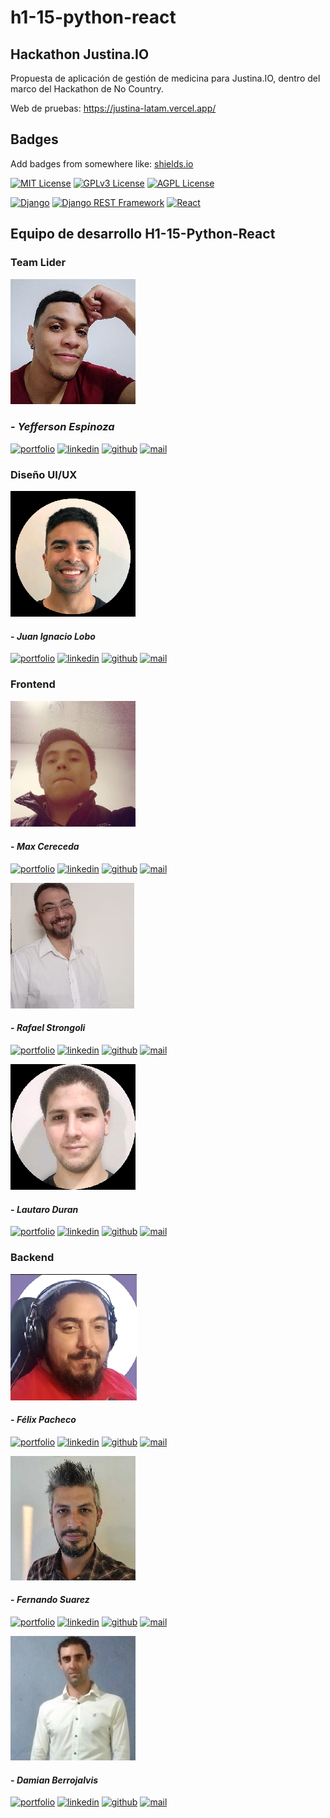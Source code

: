 # h1-15-python-react

## Hackathon Justina.IO

Propuesta de aplicación de gestión de medicina para Justina.IO, dentro del marco del Hackathon de No Country.

Web de pruebas: https://justina-latam.vercel.app/

## Badges

Add badges from somewhere like: [shields.io](https://shields.io/)

[![MIT License](https://img.shields.io/badge/License-MIT-green.svg)](https://choosealicense.com/licenses/mit/)
[![GPLv3 License](https://img.shields.io/badge/License-GPL%20v3-yellow.svg)](https://opensource.org/licenses/)
[![AGPL License](https://img.shields.io/badge/license-AGPL-blue.svg)](http://www.gnu.org/licenses/agpl-3.0)

[![Django](https://img.shields.io/badge/Django-5.0.3-blue.svg)](https://www.djangoproject.com/)
[![Django REST Framework](https://img.shields.io/badge/Django%20REST%20Framework-v3.15.1-orange.svg)](https://www.django-rest-framework.org/)
[![React](https://img.shields.io/badge/React-18.2.0-blue.svg)](https://reactjs.org/)

## Equipo de desarrollo H1-15-Python-React

### Team Lider

![Yefferson Espinoza](images/yefferson_espinoza.png)

### - _Yefferson Espinoza_

[![portfolio](https://img.shields.io/badge/my_portfolio-grey?style=flat&logo=ko-fi&logoColor=white)]()
[![linkedin](https://img.shields.io/badge/linkedin-0A66C2?style=flat&logo=linkedin&logoColor=white)](https://www.linkedin.com/in/espinozayeff/)
[![github](https://img.shields.io/badge/github-grey?style=flat&logo=github&logoColor=white)](https://github.com/espinozayff)
[![mail](https://img.shields.io/badge/Gmail-D14836?style=flat&logo=gmail&logoColor=white)](mailto:espinozayeff@gmail.com)

### Diseño UI/UX

![Juan Lobo](images/juan_lobo.png)

#### - _Juan Ignacio Lobo_

[![portfolio](https://img.shields.io/badge/my_portfolio-grey?style=flat&logo=ko-fi&logoColor=white)](https://juanignaciolobo.myportfolio.com/)
[![linkedin](https://img.shields.io/badge/linkedin-0A66C2?style=flat&logo=linkedin&logoColor=white)](https://www.linkedin.com/in/juaniglobo/)
[![github](https://img.shields.io/badge/github-grey?style=flat&logo=github&logoColor=white)]()
[![mail](https://img.shields.io/badge/Gmail-D14836?style=flat&logo=gmail&logoColor=white)](mailto:juanignaciolobo97@gmail.com)


### Frontend

![Max Cereceda](images/max_cereceda.png)

#### - _Max Cereceda_

[![portfolio](https://img.shields.io/badge/my_portfolio-grey?style=flat&logo=ko-fi&logoColor=white)](https://max-cereceda.vercel.app/)
[![linkedin](https://img.shields.io/badge/linkedin-0A66C2?style=flat&logo=linkedin&logoColor=white)](https://www.linkedin.com/in/maxcereceda/)
[![github](https://img.shields.io/badge/github-grey?style=flat&logo=github&logoColor=white)](https://github.com/cereceda1991)
[![mail](https://img.shields.io/badge/Gmail-D14836?style=flat&logo=gmail&logoColor=white)](mailto:cereceda1991@gmail.com)

![Rafael Strongoli](images/rafael_strongoli.png)

#### - _Rafael Strongoli_

[![portfolio](https://img.shields.io/badge/my_portfolio-grey?style=flat&logo=ko-fi&logoColor=white)](https://strongoli-portfolio.vercel.app/)
[![linkedin](https://img.shields.io/badge/linkedin-0A66C2?style=flat&logo=linkedin&logoColor=white)](https://www.linkedin.com/in/rafael-strongoli/)
[![github](https://img.shields.io/badge/github-grey?style=flat&logo=github&logoColor=white)](https://github.com/rafaric)
[![mail](https://img.shields.io/badge/Gmail-D14836?style=flat&logo=gmail&logoColor=white)](mailto:rafaelstrongoli@gmail.com)

![Lautaro Duran](images/lautaro_duran.png)

#### - _Lautaro Duran_

[![portfolio](https://img.shields.io/badge/my_portfolio-grey?style=flat&logo=ko-fi&logoColor=white)](https://lautaro-duran.netlify.app/)
[![linkedin](https://img.shields.io/badge/linkedin-0A66C2?style=flat&logo=linkedin&logoColor=white)](https://www.linkedin.com/in/lautaro-duran/)
[![github](https://img.shields.io/badge/github-grey?style=flat&logo=github&logoColor=white)](https://github.com/LautaroLD)
[![mail](https://img.shields.io/badge/Gmail-D14836?style=flat&logo=gmail&logoColor=white)](mailto:duranlautarogabriel@gmail.com)


### Backend

![Félix Pacheco](images/felix_pacheco.png)

#### - _Félix Pacheco_

[![portfolio](https://img.shields.io/badge/my_portfolio-grey?style=flat&logo=ko-fi&logoColor=white)](https://porfolio-rho-azure.vercel.app/)
[![linkedin](https://img.shields.io/badge/linkedin-0A66C2?style=flat&logo=linkedin&logoColor=white)](https://www.linkedin.com/in/felix-pacheco-lobos/)
[![github](https://img.shields.io/badge/github-grey?style=flat&logo=github&logoColor=white)](https://www.github.com/Thoraker)
[![mail](https://img.shields.io/badge/Gmail-D14836?style=flat&logo=gmail&logoColor=white)](mailto:thoraker.dev@gmail.com)

![Fernando Suarez](images/fernando_suarez.png)

#### - _Fernando Suarez_

[![portfolio](https://img.shields.io/badge/my_portfolio-grey?style=flat&logo=ko-fi&logoColor=white)]()
[![linkedin](https://img.shields.io/badge/linkedin-0A66C2?style=flat&logo=linkedin&logoColor=white)](https://www.linkedin.com/in/fernandogabrielsuarez/)
[![github](https://img.shields.io/badge/github-grey?style=flat&logo=github&logoColor=white)](https://www.github.com/fer-gab-sua)
[![mail](https://img.shields.io/badge/Gmail-D14836?style=flat&logo=gmail&logoColor=white)](mailto:fer.gab.sua@gmail.com)

![Damian Berrojalvis](images/damian_berrojalvis.png)

#### - _Damian Berrojalvis_

[![portfolio](https://img.shields.io/badge/my_portfolio-grey?style=flat&logo=ko-fi&logoColor=white)]()
[![linkedin](https://img.shields.io/badge/linkedin-0A66C2?style=flat&logo=linkedin&logoColor=white)](https://www.linkedin.com/in/dambedev/)
[![github](https://img.shields.io/badge/github-grey?style=flat&logo=github&logoColor=white)](https://www.github.com/DamBeDev)
[![mail](https://img.shields.io/badge/Gmail-D14836?style=flat&logo=gmail&logoColor=white)](mailto:d.berrojalvis@gmail.com)